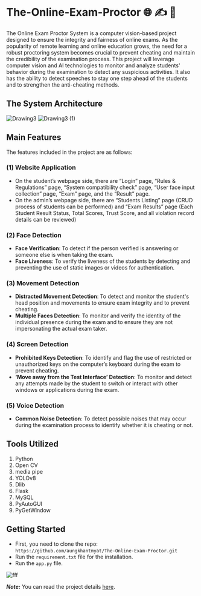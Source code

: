 # The-Online-Exam-Proctor :globe_with_meridians: :writing_hand: :rotating_light:

The Online Exam Proctor System is a computer vision-based project designed to ensure the integrity and fairness of online exams. As the popularity of remote learning and online education grows, the need for a robust proctoring system becomes crucial to prevent cheating and maintain the credibility of the examination process. This project will leverage computer vision and AI technologies to monitor and analyze students' behavior during the examination to detect any suspicious activities. It also has the ability to detect speeches to stay one step ahead of the students and to strengthen the anti-cheating methods.

## The System Architecture

![Drawing3](https://github.com/aungkhantmyat/The-Online-Exam-Proctor/assets/48421405/d1d1673a-a11f-4adb-9eae-d32f15e647fe)
![Drawing3 (1)](https://github.com/aungkhantmyat/The-Online-Exam-Proctor/assets/48421405/98bed9a3-6b34-4d05-b55f-4e2f3875a38b)


## Main Features
The features included in the project are as follows:

### (1) Website Application
- On the student’s webpage side, there are “Login” page, “Rules & Regulations” page, “System compatibility check” page, “User face input collection” page, “Exam” page, and the “Result” page.
- On the admin’s webpage side, there are “Students Listing” page (CRUD process of students can be performed) and “Exam Results” page (Each Student Result Status, Total Scores, Trust Score, and all violation record details can be reviewed)

### (2) Face Detection
- **Face Verification**: To detect if the person verified is answering or someone else is when taking the exam.
- **Face Liveness**: To verify the liveness of the students by detecting and preventing the use of static images or videos for authentication.

### (3) Movement Detection
- **Distracted Movement Detection**: To detect and monitor the student's head position and movements to ensure exam integrity and to prevent cheating.
- **Multiple Faces Detection**: To monitor and verify the identity of the individual presence during the exam and to ensure they are not impersonating the actual exam taker.

### (4) Screen Detection
- **Prohibited Keys Detection**: To identify and flag the use of restricted or unauthorized keys on the computer’s keyboard during the exam to prevent cheating.
- **‘Move away from the Test Interface’ Detection**: To monitor and detect any attempts made by the student to switch or interact with other windows or applications during the exam.

### (5) Voice Detection
- **Common Noise Detection**: To detect possible noises that may occur during the examination process to identify whether it is cheating or not.

## Tools Utilized
1. Python
2. Open CV
3. media pipe
4. YOLOv8
5. Dlib
6. Flask 
7. MySQL
8. PyAutoGUI
9. PyGetWindow

## Getting Started
- First, you need to clone the repo: `https://github.com/aungkhantmyat/The-Online-Exam-Proctor.git`
- Run the `requirement.txt` file for the installation.
- Run the `app.py` file.

![fff](https://github.com/aungkhantmyat/The-Online-Exam-Proctor/assets/48421405/4721d814-7557-453e-8dc8-c792e229f937)

_**Note:**_ You can read the project details [here](https://github.com/aungkhantmyat/The-Online-Exam-Proctor/blob/main/OEP%20Project.pdf).
